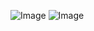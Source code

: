 ![Image](https://github.com/user-attachments/assets/953da05e-07ab-485e-9165-45763308df54)
![Image](https://github.com/user-attachments/assets/07ed56b6-b52d-4543-9c95-ebe9f1bcda27)